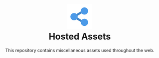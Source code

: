 <h1 align="center">
  <img src="flaticon/share_128.png" alt="Logo" width="80" height="80" >
    <br>
    <span>Hosted Assets</span>
</h1>
 
  <p align="center">
    This repository contains miscellaneous assets used throughout the web.
</p>